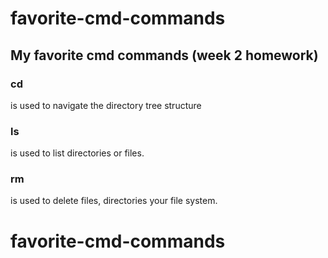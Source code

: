 # favorite-cmd-commands
## My favorite cmd commands (week 2 homework)

### cd	
is used to navigate the directory tree structure
  
### ls
is used to list directories or files.

### rm
is used to delete files, directories your file system. 
# favorite-cmd-commands
